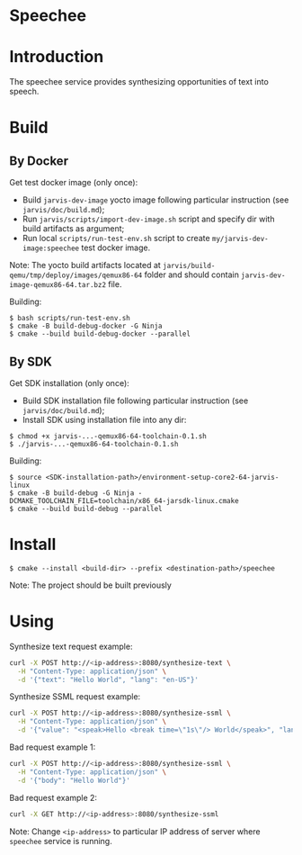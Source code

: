 # Speechee

# Introduction

The speechee service provides synthesizing opportunities of text into speech.

# Build

## By Docker

Get test docker image (only once):
* Build `jarvis-dev-image` yocto image following particular instruction (see `jarvis/doc/build.md`);
* Run `jarvis/scripts/import-dev-image.sh` script and specify dir with build artifacts as argument;
* Run local `scripts/run-test-env.sh` script to create `my/jarvis-dev-image:speechee` test docker image.

Note: The yocto build artifacts located at `jarvis/build-qemu/tmp/deploy/images/qemux86-64` folder and should
contain `jarvis-dev-image-qemux86-64.tar.bz2` file.

Building:
```shell
$ bash scripts/run-test-env.sh
$ cmake -B build-debug-docker -G Ninja
$ cmake --build build-debug-docker --parallel
```

## By SDK

Get SDK installation (only once):
* Build SDK installation file following particular instruction (see `jarvis/doc/build.md`);
* Install SDK using installation file into any dir:
```shell
$ chmod +x jarvis-...-qemux86-64-toolchain-0.1.sh
$ ./jarvis-...-qemux86-64-toolchain-0.1.sh
```

Building:
```shell
$ source <SDK-installation-path>/environment-setup-core2-64-jarvis-linux
$ cmake -B build-debug -G Ninja -DCMAKE_TOOLCHAIN_FILE=toolchain/x86_64-jarsdk-linux.cmake
$ cmake --build build-debug --parallel
```

# Install

```shell
$ cmake --install <build-dir> --prefix <destination-path>/speechee
```

Note: The project should be built previously

# Using 

Synthesize text request example:
```bash
curl -X POST http://<ip-address>:8080/synthesize-text \
  -H "Content-Type: application/json" \
  -d '{"text": "Hello World", "lang": "en-US"}'
```

Synthesize SSML request example:
```bash
curl -X POST http://<ip-address>:8080/synthesize-ssml \
  -H "Content-Type: application/json" \
  -d '{"value": "<speak>Hello <break time=\"1s\"/> World</speak>", "lang": "en-US"}'
```

Bad request example 1:
```bash
curl -X POST http://<ip-address>:8080/synthesize-ssml \
  -H "Content-Type: application/json" \
  -d '{"body": "Hello World"}'
```

Bad request example 2:
```bash
curl -X GET http://<ip-address>:8080/synthesize-ssml
```

Note: Change `<ip-address>` to particular IP address of server where `speechee` service is running.
